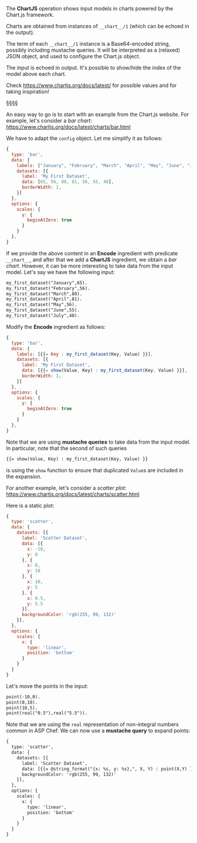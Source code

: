 The **ChartJS** operation shows input models in charts powered by the Chart.js framework.

Charts are obtained from instances of `__chart__/1` (which can be echoed in the output).

The term of each `__chart__/1` instance is a Base64-encoded string, possibly including mustache queries.
It will be interpreted as a (relaxed) JSON object, and used to configure the Chart.js object.

The input is echoed in output.
It's possible to show/hide the index of the model above each chart.

Check https://www.chartjs.org/docs/latest/ for possible values and for taking inspiration!

§§§§

An easy way to go is to start with an example from the Chart.js website.
For example, let's consider a *bar chart*:
https://www.chartjs.org/docs/latest/charts/bar.html

We have to adapt the `config` object.
Let me simplify it as follows:
```javascript
{
  type: 'bar',
  data: {
    labels: ["January", "February", "March", "April", "May", "June", "July"],
    datasets: [{
      label: 'My First Dataset',
      data: [65, 56, 80, 81, 56, 55, 40],
      borderWidth: 1,
    }]
  },
  options: {
    scales: {
      y: {
        beginAtZero: true
      }
    }
  },
}
```

If we provide the above content in an **Encode** ingredient with predicate `__chart__`, and after that we add a **ChartJS** ingredient, we obtain a *bar chart*.
However, it can be more interesting to take data from the input model.
Let's say we have the following input:
```asp
my_first_dataset("January",65).
my_first_dataset("February",56).
my_first_dataset("March",80).
my_first_dataset("April",81).
my_first_dataset("May",56).
my_first_dataset("June",55).
my_first_dataset("July",40).
```

Modify the **Encode** ingredient as follows: 
```javascript
{
  type: 'bar',
  data: {
    labels: [{{= Key : my_first_dataset(Key, Value) }}],
    datasets: [{
      label: 'My First Dataset',
      data: [{{= show(Value, Key) : my_first_dataset(Key, Value) }}],
      borderWidth: 1,
    }]
  },
  options: {
    scales: {
      y: {
        beginAtZero: true
      }
    }
  },
}
```

Note that we are using **mustache queries** to take data from the input model.
In particular, note that the second of such queries
```asp
{{= show(Value, Key) : my_first_dataset(Key, Value) }}
```
is using the `show` function to ensure that duplicated `Value`s are included in the expansion.


For another example, let's consider a *scatter plot*:
https://www.chartjs.org/docs/latest/charts/scatter.html

Here is a static plot:
```javascript
{
  type: 'scatter',
  data: {
    datasets: [{
      label: 'Scatter Dataset',
      data: [{
        x: -10,
        y: 0
      }, {
        x: 0,
        y: 10
      }, {
        x: 10,
        y: 5
      }, {
        x: 0.5,
        y: 5.5
      }],
      backgroundColor: 'rgb(255, 99, 132)'
    }],
  },
  options: {
    scales: {
      x: {
        type: 'linear',
        position: 'bottom'
      }
    }
  }
}
```

Let's move the points in the input:
```asp
point(-10,0).
point(0,10).
point(10,5).
point(real("0.5"),real("5.5")).
```
Note that we are using the `real` representation of non-integral numbers common in ASP Chef.
We can now use a **mustache query** to expand points: 
```asp
{
  type: 'scatter',
  data: {
    datasets: [{
      label: 'Scatter Dataset',
      data: [{{= @string_format("{x: %s, y: %s},", X, Y) : point(X,Y) }}],
      backgroundColor: 'rgb(255, 99, 132)'
    }],
  },
  options: {
    scales: {
      x: {
        type: 'linear',
        position: 'bottom'
      }
    }
  }
}
```